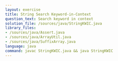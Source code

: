 ```yaml
---
layout: exercise
title: String Search Keyword-in-Context
question_text: Search keyword in context
solution_file: /sources/java/StringKWIC.java
library_files:
- /sources/java/Assert.java
- /sources/java/ArrayUtil.java
- /sources/java/SuffixArray.java
language: java
command: javac StringKWIC.java && java StringKWIC
---
```

